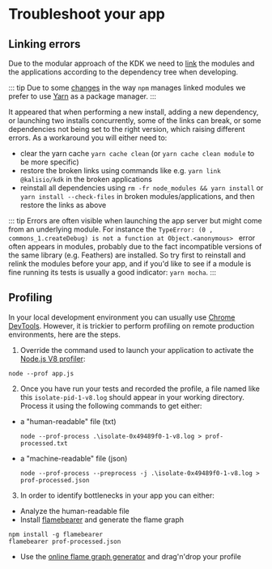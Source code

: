 # Troubleshoot your app

## Linking errors

Due to the modular approach of the KDK we need to [link](https://medium.com/@alexishevia/the-magic-behind-npm-link-d94dcb3a81af) the modules and the applications according to the dependency tree when developing.

::: tip
Due to some [changes](http://codetunnel.io/npm-5-changes-to-npm-link/) in the way `npm` manages linked modules we prefer to use [Yarn](https://yarnpkg.com) as a package manager.
:::

It appeared that when performing a new install, adding a new dependency, or launching two installs concurrently, some of the links can break, or some dependencies not being set to the right version, which raising different errors. As a workaround you will either need to:
* clear the yarn cache `yarn cache clean` (or `yarn cache clean module` to be more specific)
* restore the broken links using commands like e.g. `yarn link @kalisio/kdk` in the broken applications
* reinstall all dependencies using `rm -fr node_modules && yarn install` or `yarn install --check-files` in broken modules/applications, and then restore the links as above

::: tip
Errors are often visible when launching the app server but might come from an underlying module. For instance the `TypeError: (0 , commons_1.createDebug) is not a function at Object.<anonymous> ` error often appears in modules, probably due to the fact incompatible versions of the same library (e.g. Feathers) are installed. So try first to reinstall and relink the modules before your app, and if you'd like to see if a module is fine running its tests is usually a good indicator: `yarn mocha`.
:::

## Profiling

In your local development environment you can usually use [Chrome DevTools](https://developers.google.com/web/tools/chrome-devtools/rendering-tools/js-execution). However, it is trickier to perform profiling on remote production environments, here are the steps.

1. Override the command used to launch your application to activate the [Node.js V8 profiler](https://nodejs.org/en/docs/guides/simple-profiling/):

```
node --prof app.js
```

2. Once you have run your tests and recorded the profile, a file named like this `isolate-pid-1-v8.log` should appear in your working directory. Process it using the following commands to get either:
* a "human-readable" file (txt)

  ```
  node --prof-process .\isolate-0x49489f0-1-v8.log > prof-processed.txt
  ```
* a "machine-readable" file (json)

  ```
  node --prof-process --preprocess -j .\isolate-0x49489f0-1-v8.log > prof-processed.json
  ```

3. In order to identify bottlenecks in your app you can either:
* Analyze the human-readable file
* Install [flamebearer](https://github.com/mapbox/flamebearer) and generate the flame graph

```
npm install -g flamebearer
flamebearer prof-processed.json
```

* Use the [online flame graph generator](https://mapbox.github.io/flamebearer/) and drag'n'drop your profile
